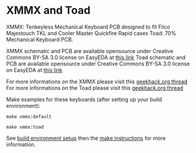 XMMX and Toad
========

XMMX: Tenkeyless Mechanical Keyboard PCB designed to fit Filco Majestouch TKL and Cooler Master Quickfire Rapid cases
Toad: 70% Mechanical Keyboard PCB.

XMMX schematic and PCB are available opensource under Creative Commons BY-SA 3.0 license on EasyEDA at [this link](https://easyeda.com/farmakon/XMMX-0447d28c1e4644b88fd04905d983684d)
Toad schematic and PCB are available opensource under Creative Commons BY-SA 3.0 license on EasyEDA at [this link](https://easyeda.com/farmakon/70_Keyboard-d4f6baf4792d4ada9c0571fa3713e461)

For more informations on the XMMX please visit this [geekhack.org thread](https://geekhack.org/index.php?topic=93422.0)
For more informations on the Toad please visit this [geekhack.org thread](https://geekhack.org/index.php?topic=91388.0)

Make examples for these keyboards (after setting up your build environment):

    make xmmx:default

    make xmmx:toad


See [build environment setup](https://docs.qmk.fm/build_environment_setup.html) then the [make instructions](https://docs.qmk.fm/make_instructions.html) for more information.

